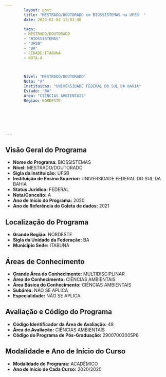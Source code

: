 ```yaml
---
        layout: post
        title: "MESTRADO/DOUTORADO em BIOSSISTEMAS na UFSB  "
        date: 2024-01-04 13:01:48
     
        tags:
        - MESTRADO/DOUTORADO
        - "BIOSSISTEMAS"
        - "UFSB"
        - "BA"
        - CIDADE:ITABUNA
        - NOTA:A
        
       

        Nivel: "MESTRADO/DOUTORADO"
        Nota: "A"
        Instituicao: "UNIVERSIDADE FEDERAL DO SUL DA BAHIA"
        Estado: "BA"
        Area: "CIÊNCIAS AMBIENTAIS"
        Regiao: NORDESTE
        
        
        
        
        
        
---
```

## Visão Geral do Programa
- **Nome do Programa:** BIOSSISTEMAS
- **Nível:** MESTRADO/DOUTORADO
- **Sigla da Instituição:** UFSB
- **Instituição de Ensino Superior:** UNIVERSIDADE FEDERAL DO SUL DA BAHIA
- **Status Jurídico:** FEDERAL
- **Nota/Conceito:** A
- **Ano de Início do Programa:** 2020
- **Ano de Referência do Coleta de dados:** 2021

## Localização do Programa
- **Grande Região:** NORDESTE
- **Sigla da Unidade da Federação:** BA
- **Município Sede:** ITABUNA

## Áreas de Conhecimento
- **Grande Área do Conhecimento:** MULTIDISCIPLINAR
- **Área de Conhecimento:** CIÊNCIAS AMBIENTAIS
- **Área Básica do Conhecimento:** CIÊNCIAS AMBIENTAIS
- **Subárea:** NÃO SE APLICA
- **Especialidade:** NÃO SE APLICA

## Avaliação e Código do Programa
- **Código Identificador da Área de Avaliação:** 49
- **Área de Avaliação:** CIÊNCIAS AMBIENTAIS
- **Código do Programa de Pós-Graduação:** 29007003005P6


## Modalidade e Ano de Início do Curso
- **Modalidade do Programa:** ACADÊMICO
- **Ano de Início de Cada Curso:** 2020/2020
